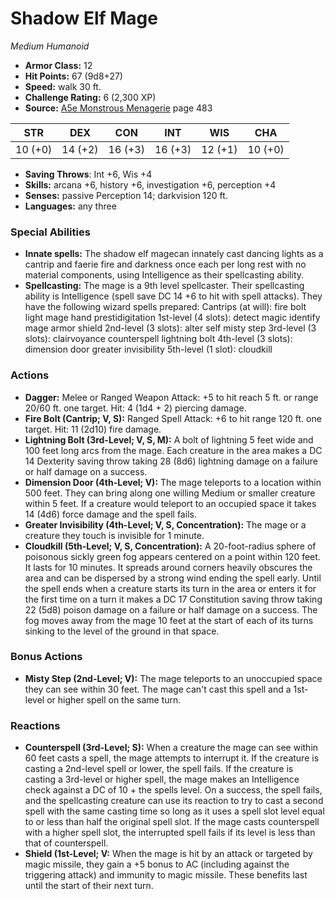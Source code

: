 # Shadow Elf Mage

*Medium* *Humanoid*

- **Armor Class:** 12
- **Hit Points:** 67 (9d8+27)
- **Speed:** walk 30 ft.
- **Challenge Rating:** 6 (2,300 XP)
- **Source:** [A5e Monstrous Menagerie](https://enpublishingrpg.com/products/level-up-monstrous-menagerie-a5e) page 483

| STR | DEX | CON | INT | WIS | CHA |
| --- | --- | --- | --- | --- | --- |
| 10 (+0) | 14 (+2) | 16 (+3) | 16 (+3) | 12 (+1) | 10 (+0) |

- **Saving Throws**: Int +6, Wis +4
- **Skills:** arcana +6, history +6, investigation +6, perception +4
- **Senses:** passive Perception 14; darkvision 120 ft.
- **Languages:** any three

### Special Abilities

- **Innate spells:** The shadow elf magecan innately cast dancing lights as a cantrip and faerie fire and darkness once each per long rest with no material components, using Intelligence as their spellcasting ability.
- **Spellcasting:** The mage is a 9th level spellcaster. Their spellcasting ability is Intelligence (spell save DC 14
 +6 to hit with spell attacks). They have the following wizard spells prepared:
 Cantrips (at will): fire bolt
 light
 mage hand
 prestidigitation
 1st-level (4 slots): detect magic
 identify
 mage armor
 shield
 2nd-level (3 slots): alter self
 misty step
 3rd-level (3 slots): clairvoyance
 counterspell
 lightning bolt
 4th-level (3 slots): dimension door
 greater invisibility
 5th-level (1 slot): cloudkill

### Actions

- **Dagger:** Melee or Ranged Weapon Attack: +5 to hit  reach 5 ft. or range 20/60 ft.  one target. Hit: 4 (1d4 + 2) piercing damage.
- **Fire Bolt (Cantrip; V, S):** Ranged Spell Attack: +6 to hit  range 120 ft.  one target. Hit: 11 (2d10) fire damage.
- **Lightning Bolt (3rd-Level; V, S, M):** A bolt of lightning 5 feet wide and 100 feet long arcs from the mage. Each creature in the area makes a DC 14 Dexterity saving throw  taking 28 (8d6) lightning damage on a failure or half damage on a success.
- **Dimension Door (4th-Level; V):** The mage teleports to a location within 500 feet. They can bring along one willing Medium or smaller creature within 5 feet. If a creature would teleport to an occupied space  it takes 14 (4d6) force damage  and the spell fails.
- **Greater Invisibility (4th-Level; V, S, Concentration):** The mage or a creature they touch is invisible for 1 minute.
- **Cloudkill (5th-Level; V, S, Concentration):** A 20-foot-radius sphere of poisonous  sickly green fog appears centered on a point within 120 feet. It lasts for 10 minutes. It spreads around corners  heavily obscures the area  and can be dispersed by a strong wind  ending the spell early. Until the spell ends  when a creature starts its turn in the area or enters it for the first time on a turn  it makes a DC 17 Constitution saving throw  taking 22 (5d8) poison damage on a failure or half damage on a success. The fog moves away from the mage 10 feet at the start of each of its turns  sinking to the level of the ground in that space.

### Bonus Actions

- **Misty Step (2nd-Level; V):** The mage teleports to an unoccupied space they can see within 30 feet. The mage can't cast this spell and a 1st-level or higher spell on the same turn.

### Reactions

- **Counterspell (3rd-Level; S):** When a creature the mage can see within 60 feet casts a spell, the mage attempts to interrupt it. If the creature is casting a 2nd-level spell or lower, the spell fails. If the creature is casting a 3rd-level or higher spell, the mage makes an Intelligence check against a DC of 10 + the spells level. On a success, the spell fails, and the spellcasting creature can use its reaction to try to cast a second spell with the same casting time so long as it uses a spell slot level equal to or less than half the original spell slot. If the mage casts counterspell with a higher spell slot, the interrupted spell fails if its level is less than that of counterspell.
- **Shield (1st-Level; V:** When the mage is hit by an attack or targeted by magic missile, they gain a +5 bonus to AC (including against the triggering attack) and immunity to magic missile. These benefits last until the start of their next turn.



